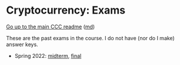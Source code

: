 Cryptocurrency: Exams
======================


[Go up to the main CCC readme](../readme.html) ([md](../readme.md))

These are the past exams in the course.  I do not have (nor do I make) answer keys.

- Spring 2022: [midterm](midterm-s22.pdf), [final](final-s22.pdf)
